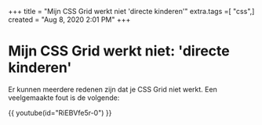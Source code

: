 +++
title = "Mijn CSS Grid werkt niet 'directe kinderen'"
extra.tags =[ "css",]
created = "Aug 8, 2020 2:01 PM"
+++
# Mijn CSS Grid werkt niet: 'directe kinderen'


Er kunnen meerdere redenen zijn dat je CSS Grid niet werkt. Een veelgemaakte fout is de volgende:

{{ youtube(id="RiEBVfe5r-0") }}

